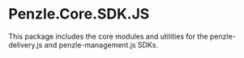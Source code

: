 # Penzle.Core.SDK.JS
 This package includes the core modules and utilities for the penzle-delivery.js and penzle-management.js SDKs.

